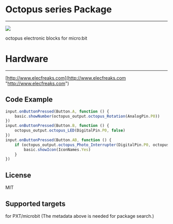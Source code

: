 # Octopus series Package
---

![](/image.png/)

octopus electronic blocks  for micro:bit

# Hardware
---

[http://www.elecfreaks.com](http://www.elecfreaks.com "http://www.elecfreaks.com")

## Code Example
```JavaScript
input.onButtonPressed(Button.A, function () {
    basic.showNumber(octopus_output.octopus_Rotation(AnalogPin.P0))
})
input.onButtonPressed(Button.B, function () {
    octopus_output.octopus_LED(DigitalPin.P0, false)
})
input.onButtonPressed(Button.AB, function () {
    if (octopus_output.octopus_Photo_Interrupter(DigitalPin.P0, octopus_output.Photo_Sensor_state.Tracking_State_0)) {
        basic.showIcon(IconNames.Yes)
    }
})


```

## License
MIT

## Supported targets
for PXT/microbit (The metadata above is needed for package search.)

